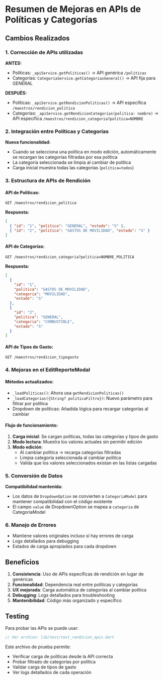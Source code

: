 # Resumen de Mejoras en APIs de Políticas y Categorías

## Cambios Realizados

### 1. Corrección de APIs utilizadas

**ANTES:**

- Políticas: `_apiService.getPoliticas()` → API genérica `/politicas`
- Categorías: `CategoriaService.getCategoriasGeneral()` → API fija para GENERAL

**DESPUÉS:**

- Políticas: `_apiService.getRendicionPoliticas()` → API específica `/maestros/rendicion_politica`
- Categorías: `_apiService.getRendicionCategorias(politica: nombre)` → API específica `/maestros/rendicion_categoria?politica=NOMBRE`

### 2. Integración entre Políticas y Categorías

**Nueva funcionalidad:**

- Cuando se selecciona una política en modo edición, automáticamente se recargan las categorías filtradas por esa política
- La categoría seleccionada se limpia al cambiar de política
- Carga inicial muestra todas las categorías (`politica=todos`)

### 3. Estructura de APIs de Rendición

#### API de Políticas:

```
GET /maestros/rendicion_politica
```

**Respuesta:**

```json
[
  { "id": "1", "politica": "GENERAL", "estado": "S" },
  { "id": "2", "politica": "GASTOS DE MOVILIDAD", "estado": "S" }
]
```

#### API de Categorías:

```
GET /maestros/rendicion_categoria?politica=NOMBRE_POLITICA
```

**Respuesta:**

```json
[
  {
    "id": "1",
    "politica": "GASTOS DE MOVILIDAD",
    "categoria": "MOVILIDAD",
    "estado": "S"
  },
  {
    "id": "2",
    "politica": "GENERAL",
    "categoria": "COMBUSTIBLE",
    "estado": "S"
  }
]
```

#### API de Tipos de Gasto:

```
GET /maestros/rendicion_tipogasto
```

### 4. Mejoras en el EditReporteModal

#### Métodos actualizados:

- `_loadPoliticas()`: Ahora usa `getRendicionPoliticas()`
- `_loadCategorias({String? politicaFiltro})`: Nuevo parámetro para filtrar por política
- Dropdown de políticas: Añadida lógica para recargar categorías al cambiar

#### Flujo de funcionamiento:

1. **Carga inicial**: Se cargan políticas, todas las categorías y tipos de gasto
2. **Modo lectura**: Muestra los valores actuales sin permitir edición
3. **Modo edición**:
   - Al cambiar política → recarga categorías filtradas
   - Limpia categoría seleccionada al cambiar política
   - Valida que los valores seleccionados existan en las listas cargadas

### 5. Conversión de Datos

**Compatibilidad mantenida:**

- Los datos de `DropdownOption` se convierten a `CategoriaModel` para mantener compatibilidad con el código existente
- El campo `value` de DropdownOption se mapea a `categoria` de CategoriaModel

### 6. Manejo de Errores

- Mantiene valores originales incluso si hay errores de carga
- Logs detallados para debugging
- Estados de carga apropiados para cada dropdown

## Beneficios

1. **Consistencia**: Uso de APIs específicas de rendición en lugar de genéricas
2. **Funcionalidad**: Dependencia real entre políticas y categorías
3. **UX mejorada**: Carga automática de categorías al cambiar política
4. **Debugging**: Logs detallados para troubleshooting
5. **Mantenibilidad**: Código más organizado y específico

## Testing

Para probar las APIs se puede usar:

```dart
// Ver archivo: lib/test/test_rendicion_apis.dart
```

Este archivo de prueba permite:

- Verificar carga de políticas desde la API correcta
- Probar filtrado de categorías por política
- Validar carga de tipos de gasto
- Ver logs detallados de cada operación

